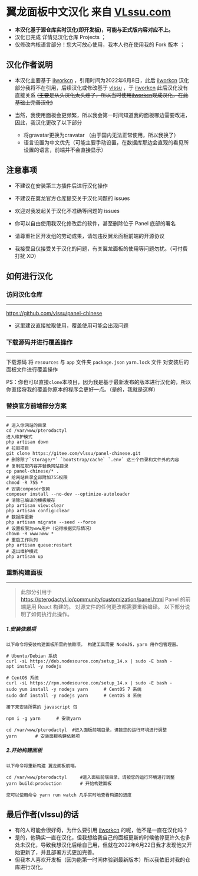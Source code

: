 # 翼龙面板中文汉化 来自 [VLssu.com](https://vlssu.com/)

- **本汉化基于源仓库实时汉化(即开发板)，可能与正式版内容对应不上。**
- 汉化已完成 详情见汉化仓库 Projects ；
- 仅修改内核语言部分！您大可放心使用，我本人也在使用我的 Fork 版本 ；

## 汉化作者说明
- 本汉化主要基于 [ilworkcn](https://github.com/ilworkcn) ，引用时间为2022年6月8日，此后 [ilworkcn](https://github.com/ilworkcn) 汉化部分我将不在引用，后续汉化或修改基于 [vlssu](https://github.com/vlssu) ，于 [ilworkcn](https://github.com/ilworkcn) 此后汉化没有直接关系 ~~(主要是从头汉化太头疼了，所以当时使用[ilworkcn](https://github.com/ilworkcn)现成汉化，在此基础上完善汉化)~~

- 当然，我使用面板会更频繁，所以我会第一时间知道我的面板哪边需要改进，因此，我汉化更改了以下部分
  - 将gravatar更换为cravatar （由于国内无法正常使用，所以我换了）
  - 语言设置为中文优先（可能主要手动设置，在数据库那边会直观的看见所设置的语言，前端并不会直接显示）

## 注意事项

- 不建议在安装第三方插件后进行汉化操作

- 不建议在翼龙官方仓库提交关于汉化问题的 issues

- 欢迎对我发起关于汉化不准确等问题的 issues

- 你可以自由使用我汉化修改后的软件，甚至删除位于 Panel 底部的署名

- 请尊重社区开发组的劳动成果，请勿违反翼龙面板前端的开源协议

- 我接受且仅接受关于汉化的问题，有关翼龙面板的使用等问题勿扰。（可付费打扰 XD）


## 如何进行汉化

### 访问汉化仓库
                
----
https://github.com/vlssu/panel-chinese
- 这里建议直接拉取使用，覆盖使用可能会出现问题

### 下载源码并进行覆盖操作
                
----
下载源码 将 `resources` 与 `app` 文件夹 `package.json` `yarn.lock` 文件 对安装后的面板文件进行覆盖操作

PS：你也可以直接`clone`本项目，因为我是基于最新发布的版本进行汉化的，所以你直接将我的覆盖你原本的程序会更好一点。（是的，我就是这样）

### 替换官方前端部分方案
----
```
# 进入你网站的目录
cd /var/www/pterodactyl
进入维护模式
php artisan down
# 拉取项目
git clone https://gitee.com/vlssu/panel-chinese.git
# 删除除了`storage/*` `bootstrap/cache` `.env` 这三个目录和文件外的内容
# 复制拉取内容并替换网站目录
cp panel-chinese/* .
# 给网站目录全部附加755权限
chmod -R 755 *
# 安装composer依赖
composer install --no-dev --optimize-autoloader
# 清除已编译的模板缓存
php artisan view:clear
php artisan config:clear
# 数据库更新
php artisan migrate --seed --force
# 设置权限为www用户（记得根据实际情况）
chown -R www:www *
# 重启工作队列
php artisan queue:restart
# 退出维护模式
php artisan up
```
### 重新构建面板
----
> 此部分引用于 https://pterodactyl.io/community/customization/panel.html
> Panel 的前端是用 React 构建的。 对源文件的任何更改都需要重新编译。
以下部分说明了如何执行此操作。 

##### 1.安装依赖项
`以下命令将安装构建面板所需的依赖项。 构建工具需要 NodeJS，yarn 用作包管理器。`
```
# Ubuntu/Debian 系统
curl -sL https://deb.nodesource.com/setup_14.x | sudo -E bash -
apt install -y nodejs

# CentOS 系统
curl -sL https://rpm.nodesource.com/setup_14.x | sudo -E bash -
sudo yum install -y nodejs yarn      # CentOS 7 系统
sudo dnf install -y nodejs yarn      # CentOS 8 系统
```
`接下来安装所需的 javascript 包`
```
npm i -g yarn      # 安装yarn

cd /var/www/pterodactyl  #进入面板前端目录，请按您的运行环境进行调整
yarn       # 安装面板构建依赖项
```
##### 2.开始构建面板
`以下命令将重新构建 翼龙面板前端。`
```
cd /var/www/pterodactyl     #进入面板前端目录，请按您的运行环境进行调整
yarn build:production       # 开始构建面板
```

`您可以使用命令 yarn run watch 几乎实时地查看构建的进度`

## 最后作者(vlssu)的话
- 有的人可能会很好奇，为什么要引用 [ilworkcn](https://github.com/ilworkcn) 的呢，他不是一直在汉化吗？
- 是的，他确实一直在汉化，但我想给我自己的面板更新的时候他停更许久也多处未汉化，导致我想汉化后给自己用，但就在2022年6月22日我才发现他又开始更新了，并且部署方式更加完善。
- 但我本人喜欢开发板（因为能第一时间体验到最新版本）所以我依旧对我的仓库进行汉化。
